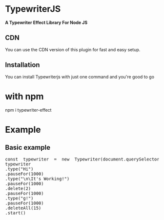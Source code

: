 # TypewriterJS

**A Typewriter Effect Library For Node JS**

## CDN

You can use the CDN version of this plugin for fast and easy setup.

<code type="html"></code>

## Installation

You can install Typewriterjs with just one command and you're good to go

# with npm

npm i typewriter-effect

# Example

## Basic example

<pre>const  typewriter  =  new  Typewriter(document.querySelector(".whitespace")as  HTMLDivElement, { loop: true })
typewriter
.type("Hi")
.pauseFor(1000)
.type("\n\It's Working!")
.pauseFor(1000)
.delete(2)
.pauseFor(1000)
.type("g!")
.pauseFor(1000)
.deleteAll(15)
.start()</pre>

